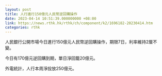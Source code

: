 ```yaml
---
layout: post
title: 人行進行150億元人民幣逆回購操作
date: 2023-04-14 10:51:39.000000000 +08:00
link: https://news.rthk.hk/rthk/ch/component/k2/1696182-20230414.htm
categories: rthk
---
```


人民銀行公開市場今日進行150億元人民幣逆回購操作，期限7日，利率維持2厘不變。

今日有170億元逆回購到期，單日淨回籠20億元。

外電統計，人行本周淨投放250億元。
